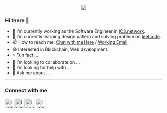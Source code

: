<h1 align="center">
  <a href="https://git.io/typing-svg">
    <img src="https://readme-typing-svg.herokuapp.com?color=50A1FF&center=true&vCenter=true&lines=Hello%2C+Visitor!+%F0%9F%92%96;I'm+Ting-Hsuan+Wang.+%F0%9F%98%80">
  </a>
</h1>

### Hi there 👋
- 🔭 I’m currently working as the Software Engineer in [IC3.network](https://ic3.network/).
- 🌱 I’m currently learning design pattern and solving problem on [leetcode](https://leetcode.com/TingSyuanWang/).
- 📫 How to reach me: <a href="mailto:vincent@fishboneapps.com">Chat with me Here</a> / <a href="mailto:vincent@fishboneapps.com">Working Email</a>
- 😄 Interested in Blockchain, Web development.
- ⚡ Fun fact: ...
- 👯 I’m looking to collaborate on ...
- 🤔 I’m looking for help with ...
- 💬 Ask me about ...

---

### Connect with me

<a href="https://www.linkedin.com/in/twang443/"><img align="left" src="https://img.icons8.com/ios/344/linkedin.png" alt="icon | LinkedIn" width="30px"/></a>
<a href="https://www.facebook.com/twang443/"><img align="left" src="https://img.icons8.com/ios/344/facebook--v1.png" alt="icon | Facebook" width="30px"/></a>
<a href="https://www.instagram.com/twang443/"><img align="left" src="https://img.icons8.com/ios/344/instagram-new--v1.png" alt="icon | Instagram" width="30px"/></a>
<a href="https://twitter.com/twang443"><img align="left" src="https://img.icons8.com/ios/344/twitter--v1.png" alt="icon | Twitter" width="30px"/></a>
